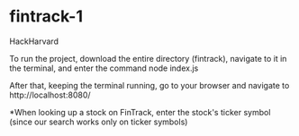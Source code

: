 # fintrack-1
HackHarvard

To run the project, download the entire directory (fintrack), navigate to it in the terminal, and enter the command
node index.js

After that, keeping the terminal running, go to your browser and navigate to http://localhost:8080/

*When looking up a stock on FinTrack, enter the stock's ticker symbol (since our search works only on ticker symbols)
